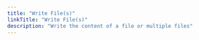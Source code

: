 ```yaml
---
title: "Write File(s)"
linkTitle: "Write File(s)"
description: "Write the content of a file or multiple files"
---
```


